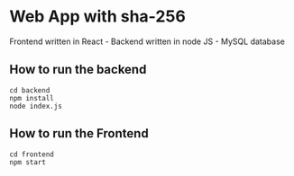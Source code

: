 # Web App with sha-256 

Frontend written in React -
Backend written in node JS -
MySQL database

## How to run the backend

```
cd backend
npm install
node index.js
```

## How to run the Frontend

```
cd frontend
npm start
```
